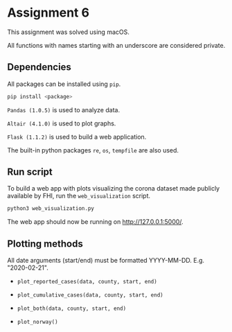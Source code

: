 # Assignment 6

This assignment was solved using macOS.

All functions with names starting with an underscore are considered private.

## Dependencies
All packages can be installed using `pip`.
```bash
pip install <package>
```

`Pandas (1.0.5)` is used to analyze data.

`Altair (4.1.0)` is used to plot graphs.

`Flask (1.1.2)` is used to build a web application.

The built-in python packages `re`, `os`, `tempfile` are also used.

## Run script
To build a web app with plots visualizing the corona dataset made publicly available by FHI, run the `web_visualization` script.

```bash
python3 web_visualization.py
```

The web app should now be running on http://127.0.0.1:5000/.

## Plotting methods
All date arguments (start/end) must be formatted YYYY-MM-DD. E.g. "2020-02-21".
- `plot_reported_cases(data, county, start, end)`

- `plot_cumulative_cases(data, county, start, end)`

- `plot_both(data, county, start, end)`

- `plot_norway()`

